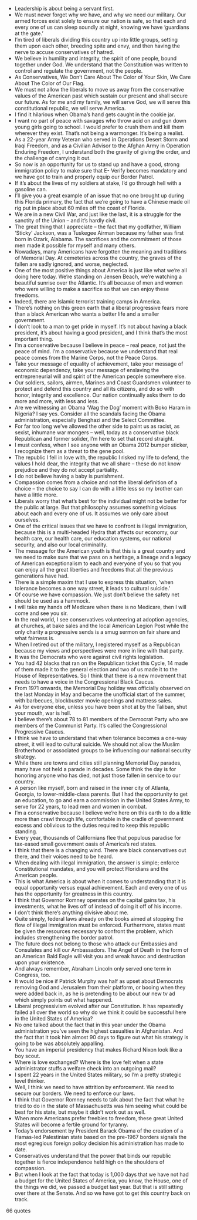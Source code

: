  - Leadership is about being a servant first.
 - We must never forget why we have, and why we need our military. Our armed forces exist solely to ensure our nation is safe, so that each and every one of us can sleep soundly at night, knowing we have ‘guardians at the gate.’
 - I’m tired of liberals dividing this country up into little groups, setting them upon each other, breeding spite and envy, and then having the nerve to accuse conservatives of hatred.
 - We believe in humility and integrity, the spirit of one people, bound together under God. We understand that the Constitution was written to control and regulate the government, not the people.
 - As Conservatives, We Don’t Care About The Color of Your Skin, We Care About The Color of Our Flag.
 - We must not allow the liberals to move us away from the conservative values of the American past which sustain our present and shall secure our future. As for me and my family, we will serve God, we will serve this constitutional republic, we will serve America.
 - I find it hilarious when Obama’s hand gets caught in the cookie jar.
 - I want no part of peace with savages who throw acid on and gun down young girls going to school. I would prefer to crush them and kill them wherever they exist. That’s not being a warmonger. It’s being a realist.
 - As a 22-year Army Veteran who served in Operations Desert Storm and Iraqi Freedom, and as a Civilian Advisor to the Afghan Army in Operation Enduring Freedom, I understand both the gravity of giving the order, and the challenge of carrying it out.
 - So now is an opportunity for us to stand up and have a good, strong immigration policy to make sure that E- Verify becomes mandatory and we have got to train and properly equip our Border Patrol.
 - If it’s about the lives of my soldiers at stake, I’d go through hell with a gasoline can.
 - I’ll give you a great example of an issue that no one brought up during this Florida primary, the fact that we’re going to have a Chinese made oil rig put in place about 60 miles off the coast of Florida.
 - We are in a new Civil War, and just like the last, it is a struggle for the sanctity of the Union – and it’s hardly civil.
 - The great thing that I appreciate – the fact that my godfather, William ‘Sticky’ Jackson, was a Tuskegee Airman because my father was first born in Ozark, Alabama. The sacrifices and the commitment of those men made it possible for myself and many others.
 - Nowadays, many Americans have forgotten the meaning and traditions of Memorial Day. At cemeteries across the country, the graves of the fallen are sadly ignored, and worse, neglected.
 - One of the most positive things about America is just like what we’re all doing here today. We’re standing on Jensen Beach, we’re watching a beautiful sunrise over the Atlantic. It’s all because of men and women who were willing to make a sacrifice so that we can enjoy these freedoms.
 - Indeed, there are Islamic terrorist training camps in America.
 - There’s nothing on this green earth that a liberal progressive fears more than a black American who wants a better life and a smaller government.
 - I don’t look to a man to get pride in myself. It’s not about having a black president, it’s about having a good president, and I think that’s the most important thing.
 - I’m a conservative because I believe in peace – real peace, not just the peace of mind. I’m a conservative because we understand that real peace comes from the Marine Corps, not the Peace Corps.
 - Take your message of equality of achievement, take your message of economic dependency, take your message of enslaving the entrepreneurial will and spirit of the American people somewhere else.
 - Our soldiers, sailors, airmen, Marines and Coast Guardsmen volunteer to protect and defend this country and all its citizens, and do so with honor, integrity and excellence. Our nation continually asks them to do more and more, with less and less.
 - Are we witnessing an Obama ‘Wag the Dog’ moment with Boko Haram in Nigeria? I say yes. Consider all the scandals facing the Obama administration, especially Benghazi and the Select Committee.
 - For far too long we’ve allowed the other side to paint us as racist, as sexist, inhumane war mongers – well, today as a conservative black Republican and former solider, I’m here to set that record straight.
 - I must confess, when I see anyone with an Obama 2012 bumper sticker, I recognize them as a threat to the gene pool.
 - The republic I fell in love with, the republic I risked my life to defend, the values I hold dear, the integrity that we all share – these do not know prejudice and they do not accept partiality.
 - I do not believe having a baby is punishment.
 - Compassion comes from a choice and not the liberal definition of a choice – the choice to say I can do with a little less so my brother can have a little more.
 - Liberals worry that what’s best for the individual might not be better for the public at large. But that philosophy assumes something vicious about each and every one of us. It assumes we only care about ourselves.
 - One of the critical issues that we have to confront is illegal immigration, because this is a multi-headed Hydra that affects our economy, our health care, our health care, our education systems, our national security, and also our local criminality.
 - The message for the American youth is that this is a great country and we need to make sure that we pass on a heritage, a lineage and a legacy of American exceptionalism to each and everyone of you so that you can enjoy all the great liberties and freedoms that all the previous generations have had.
 - There is a simple maxim that I use to express this situation, ‘when tolerance becomes a one way street, it leads to cultural suicide.’
 - Of course we have compassion. We just don’t believe the safety net should be used as a hammock.
 - I will take my hands off Medicare when there is no Medicare, then I will come and see you sir.
 - In the real world, I see conservatives volunteering at adoption agencies, at churches, at bake sales and the local American Legion Post while the only charity a progressive sends is a smug sermon on fair share and what fairness is.
 - When I retired out of the military, I registered myself as a Republican because my views and perspectives were more in line with that party.
 - It was the Democrats who were against civil rights legislation.
 - You had 42 blacks that ran on the Republican ticket this Cycle, 14 made of them made it to the general election and two of us made it to the House of Representatives. So I think that there is a new movement that needs to have a voice in the Congressional Black Caucus.
 - From 1971 onwards, the Memorial Day holiday was officially observed on the last Monday in May and became the unofficial start of the summer, with barbecues, blockbuster movie openings and mattress sales.
 - As for everyone else, unless you have been shot at by the Taliban, shut your mouth, war is hell.
 - I believe there’s about 78 to 81 members of the Democrat Party who are members of the Communist Party. It’s called the Congressional Progressive Caucus.
 - I think we have to understand that when tolerance becomes a one-way street, it will lead to cultural suicide. We should not allow the Muslim Brotherhood or associated groups to be influencing our national security strategy.
 - While there are towns and cities still planning Memorial Day parades, many have not held a parade in decades. Some think the day is for honoring anyone who has died, not just those fallen in service to our country.
 - A person like myself, born and raised in the inner city of Atlanta, Georgia, to lower-middle-class parents. But I had the opportunity to get an education, to go and earn a commission in the United States Army, to serve for 22 years, to lead men and women in combat.
 - I’m a conservative because I believe we’re here on this earth to do a little more than crawl through life, comfortable in the cradle of government excess and oblivious to the duties required to keep this republic standing.
 - Every year, thousands of Californians flee that populous paradise for tax-eased small government oasis of America’s red states.
 - I think that there is a changing wind. There are black conservatives out there, and their voices need to be heard.
 - When dealing with illegal immigration, the answer is simple; enforce Constitutional mandates, and you will protect Floridians and the American people.
 - This is what America is about when it comes to understanding that it is equal opportunity versus equal achievement. Each and every one of us has the opportunity for greatness in this country.
 - I think that Governor Romney operates on the capital gains tax, his investments, what he lives off of instead of doing it off of his income.
 - I don’t think there’s anything divisive about me.
 - Quite simply, federal laws already on the books aimed at stopping the flow of illegal immigration must be enforced. Furthermore, states must be given the resources necessary to confront the problem, which includes strengthening the border patrol.
 - The future does not belong to those who attack our Embassies and Consulates and kill our Ambassadors. The Angel of Death in the form of an American Bald Eagle will visit you and wreak havoc and destruction upon your existence.
 - And always remember, Abraham Lincoln only served one term in Congress, too.
 - It would be nice if Patrick Murphy was half as upset about Democrats removing God and Jerusalem from their platform, or booing when they were added back in, as he is pretending to be about our new tv ad which simply points out what happened.
 - Liberal progressivism evolved after our Constitution. It has repeatedly failed all over the world so why do we think it could be successful here in the United States of America?
 - No one talked about the fact that in this year under the Obama administration you’ve seen the highest casualties in Afghanistan. And the fact that it took him almost 90 days to figure out what his strategy is going to be was absolutely appalling.
 - You have an imperial presidency that makes Richard Nixon look like a boy scout.
 - Where is love exchanged? Where is the love felt when a state administrator stuffs a welfare check into an outgoing mail?
 - I spent 22 years in the United States military, so I’m a pretty strategic level thinker.
 - Well, I think we need to have attrition by enforcement. We need to secure our borders. We need to enforce our laws.
 - I think that Governor Romney needs to talk about the fact that what he tried to do in the state of Massachusetts was him seeing what could be best for his state, but maybe it didn’t work out as well.
 - When more Americans prefer freebies to freedom, these great United States will become a fertile ground for tyranny.
 - Today’s endorsement by President Barack Obama of the creation of a Hamas-led Palestinian state based on the pre-1967 borders signals the most egregious foreign policy decision his administration has made to date.
 - Conservatives understand that the power that binds our republic together is fierce independence held high on the shoulders of compassion.
 - But when I look at the fact that today is 1,000 days that we have not had a budget for the United States of America, you know, the House, one of the things we did, we passed a budget last year. But that is still sitting over there at the Senate. And so we have got to get this country back on track.

66 quotes